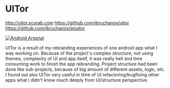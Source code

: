 UITor
=======
http://uitor.scurab.com
https://github.com/jbruchanov/uitor
https://github.com/jbruchanov/anuitor

[![Android Arsenal](https://img.shields.io/badge/Android%20Arsenal-AnUitor-brightgreen.svg?style=flat)](https://android-arsenal.com/details/1/1348)

UITor is a result of my rebranding experiences of one android app what I was working on. Because of the project's complex structure, not using themes, complexity of UI and app itself, it was really hell and time consuming work to finish the app rebranding. Project structure had been done like sub-projects, because of big amount of different assets, logic, etc. I found out also UITor very useful in time of UI refactoring/bugfixing other apps what I didn't know much deeply from UI/structure perspective.

